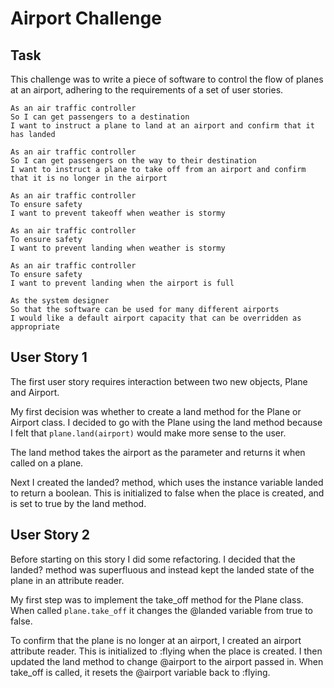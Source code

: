 Airport Challenge
=================

Task
-----

This challenge was to write a piece of software to control the flow of planes at an airport, adhering to the requirements of a set of user stories.


```
As an air traffic controller 
So I can get passengers to a destination 
I want to instruct a plane to land at an airport and confirm that it has landed 

As an air traffic controller 
So I can get passengers on the way to their destination 
I want to instruct a plane to take off from an airport and confirm that it is no longer in the airport

As an air traffic controller 
To ensure safety 
I want to prevent takeoff when weather is stormy 

As an air traffic controller 
To ensure safety 
I want to prevent landing when weather is stormy 

As an air traffic controller 
To ensure safety 
I want to prevent landing when the airport is full 

As the system designer
So that the software can be used for many different airports
I would like a default airport capacity that can be overridden as appropriate
```

User Story 1
-------------

The first user story requires interaction between two new objects, Plane and Airport.

My first decision was whether to create a land method for the Plane or Airport class. I decided to go with the Plane using the land method because I felt that ```plane.land(airport)``` would make more sense to the user.

The land method takes the airport as the parameter and returns it when called on a plane.

Next I created the landed? method, which uses the instance variable landed to return a boolean. This is initialized to false when the place is created, and is set to true by the land method.

User Story 2
-------------

Before starting on this story I did some refactoring. I decided that the landed? method was superfluous and instead kept the landed state of the plane in an attribute reader.

My first step was to implement the take_off method for the Plane class. When called ```plane.take_off``` it changes the @landed variable from true to false.

To confirm that the plane is no longer at an airport, I created an airport attribute reader. This is initialized to :flying when the place is created. I then updated the land method to change @airport to the airport passed in. When take_off is called, it resets the @airport variable back to :flying.